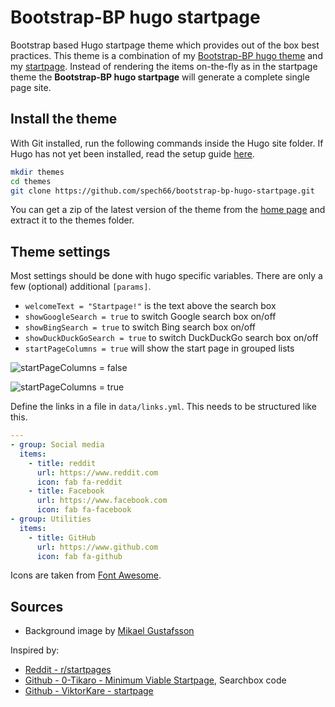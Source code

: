 # Bootstrap-BP hugo startpage

Bootstrap based Hugo startpage theme which provides out of the box best practices.
This theme is a combination of my [Bootstrap-BP hugo theme](https://github.com/spech66/bootstrap-bp-hugo-theme) and my [startpage](https://github.com/spech66/startpage).
Instead of rendering the items on-the-fly as in the startpage theme the **Bootstrap-BP hugo startpage** will generate a complete single page site.

## Install the theme

With Git installed, run the following commands inside the Hugo site folder. If Hugo has not yet been installed, read the setup guide [here](https://gohugo.io/overview/installing/).

```sh
mkdir themes
cd themes
git clone https://github.com/spech66/bootstrap-bp-hugo-startpage.git
```

You can get a zip of the latest version of the theme from the [home page](https://github.com/spech66/bootstrap-bp-hugo-theme) and extract it to the themes folder.

## Theme settings

Most settings should be done with hugo specific variables. There are only a few (optional) additional `[params]`.

* `welcomeText = "Startpage!"` is the text above the search box
* `showGoogleSearch = true` to switch Google search box on/off
* `showBingSearch = true` to switch Bing search box on/off
* `showDuckDuckGoSearch = true` to switch DuckDuckGo search box on/off
* `startPageColumns = true` will show the start page in grouped lists

![startPageColumns = false](https://raw.githubusercontent.com/spech66/bootstrap-bp-hugo-startpage/master/images/screenshot.png)

![startPageColumns = true](https://raw.githubusercontent.com/spech66/bootstrap-bp-hugo-startpage/master/images/screenshot2.png)

Define the links in a file in `data/links.yml`. This needs to be structured like this.

```yml
---
- group: Social media
  items:
    - title: reddit
      url: https://www.reddit.com
      icon: fab fa-reddit
    - title: Facebook
      url: https://www.facebook.com
      icon: fab fa-facebook
- group: Utilities
  items:
    - title: GitHub
      url: https://www.github.com
      icon: fab fa-github
```

Icons are taken from [Font Awesome](https://fontawesome.com/icons?d=gallery).

## Sources

* Background image by [Mikael Gustafsson](https://www.artstation.com/artwork/Y2Wew)

Inspired by:

* [Reddit - r/startpages](https://www.reddit.com/r/startpages/)
* [Github - 0-Tikaro - Minimum Viable Startpage](https://github.com/0-Tikaro/minimum-viable-startpage), Searchbox code
* [Github - ViktorKare - startpage](https://github.com/ViktorKare/startpage)
